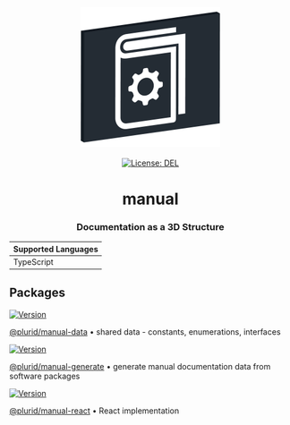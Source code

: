 <p align="center">
    <a target="_blank" href="https://manual.plurid.cloud">
        <img src="https://raw.githubusercontent.com/plurid/manual/master/about/identity/manual-logo.png" height="250px">
    </a>
    <br />
    <br />
    <a target="_blank" href="https://github.com/plurid/manual/blob/master/LICENSE">
        <img src="https://img.shields.io/badge/license-DEL-blue.svg?colorB=1380C3&style=for-the-badge" alt="License: DEL">
    </a>
</p>



<h1 align="center">
    manual
</h1>


<h3 align="center">
    Documentation as a 3D Structure
</h3>



| Supported Languages |
| ------------------- |
| TypeScript          |



## Packages

<a target="_blank" href="https://www.npmjs.com/package/@plurid/manual-data">
    <img src="https://img.shields.io/npm/v/@plurid/manual-data.svg?logo=npm&colorB=1380C3&style=for-the-badge" alt="Version">
</a>

[@plurid/manual-data][manual-data] • shared data - constants, enumerations, interfaces

[manual-data]: https://github.com/plurid/manual/tree/master/packages/manual-data


<a target="_blank" href="https://www.npmjs.com/package/@plurid/manual-generate">
    <img src="https://img.shields.io/npm/v/@plurid/manual-generate.svg?logo=npm&colorB=1380C3&style=for-the-badge" alt="Version">
</a>

[@plurid/manual-generate][manual-generate] • generate manual documentation data from software packages

[manual-generate]: https://github.com/plurid/manual/tree/master/packages/manual-generate


<a target="_blank" href="https://www.npmjs.com/package/@plurid/manual-react">
    <img src="https://img.shields.io/npm/v/@plurid/manual-react.svg?logo=npm&colorB=1380C3&style=for-the-badge" alt="Version">
</a>

[@plurid/manual-react][manual-react] • React implementation

[manual-react]: https://github.com/plurid/manual/tree/master/packages/manual-react

